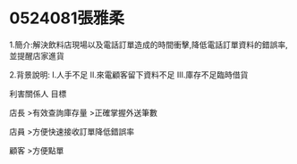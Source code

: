 # 0524081張雅柔

1.簡介:解決飲料店現場以及電話訂單造成的時間衝擊,降低電話訂單資料的錯誤率,並提醒店家進貨

2.背景說明: I.人手不足
           II.來電顧客留下資料不足
           III.庫存不足臨時借貨

利害關係人           目標

店長                 >有效查詢庫存量
                     >正確掌握外送筆數
                     
店員                 >方便快速接收訂單降低錯誤率

顧客                 >方便點單 

